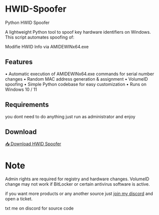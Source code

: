 # HWID-Spoofer

Python HWID Spoofer

A lightweight Python tool to spoof key hardware identifiers on Windows.
This script automates spoofing of:

Modifie HWID Info via AMIDEWINx64.exe

## Features

• Automatic execution of AMIDEWINx64.exe commands for serial number changes
• Random MAC address generation & assignment
• VolumeID spoofing
• Simple Python codebase for easy customization
• Runs on Windows 10 / 11

## Requirements
you dont need to do anything just run as administrator and enjoy

## Download
[📥 Download HWID Spoofer](https://github.com/Phoenixfn/HWID-Spoofer/releases/download/v1/44Phoenixfn_Free.exe)


# Note

Admin rights are required for registry and hardware changes.
VolumeID change may not work if BitLocker or certain antivirus software is active.

if you want more products or any another source just [join my discord](https://discord.gg/5dY4x99Etq) and open a ticket.

txt me on discord for source code
